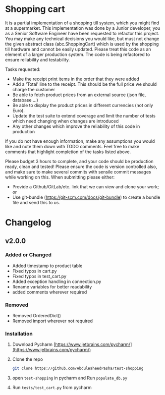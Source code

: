 # Shopping cart

It is a partial implementation of a shopping till system, which you might find at a supermarket.
This implementation was done by a Junior developer, you as a Senior Software Engineer have been requested to refactor this project.
You may make any technical decisions you would like, but must not change the given abstract class (abc.ShoppingCart) which is used by the shopping till hardware and cannot be easily updated.
Please treat this code as an element of a larger production system. The code is being refactored to ensure reliability and testability.

Tasks requested:
- Make the receipt print items in the order that they were added
- Add a 'Total' line to the receipt. This should be the full price we should charge the customer
- Be able to fetch product prices from an external source (json file, database ...)
- Be able to display the product prices in different currencies (not only Euro).
- Update the test suite to extend coverage and limit the number of tests which need changing when changes are introduced
- Any other changes which improve the reliability of this code in production

If you do not have enough information, make any assumptions you would like and note them down with TODO comments. Feel free to make comments that highlight completion of the tasks listed above.

Please budget 3 hours to complete, and your code should be production ready, clean and tested! Please ensure the code is version controlled also, and make sure to make several commits with sensile commit messages while working on this. When submitting please either:
- Provide a Github/GitLab/etc. link that we can view and clone your work; or
- Use git-bundle (https://git-scm.com/docs/git-bundle) to create a bundle file and send this to us.

# Changelog

## v2.0.0

### Added or Changed
- Added timestamp to product table
- Fixed typos in cart.py
- Fixed typos in test_cart.py
- Added exception handling in connection.py 
- Rename variables for better readability
- added comments wherever required 

### Removed

- Removed OrderedDict() 
- Removed import wherever not required

### Installation

1. Download Pycharm [https://www.jetbrains.com/pycharm/](https://www.jetbrains.com/pycharm/)
2. Clone the repo
   ```sh
   git clone https://github.com/AbdulWaheedPasha/test-shopping
   ```

3. open `test-shopping` in pycharm and Run `populate_db.py`

4. Run `tests/test_cart.py` from pycharm

